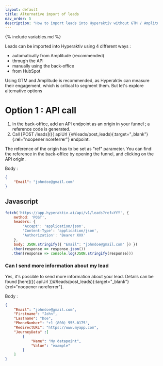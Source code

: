 ```yaml
---
layout: default
title: Alternative import of leads
nav_order: 5
description: "How to import leads into Hyperaktiv without GTM / Amplitude"
---
```

{% include variables.md %}

Leads can be imported into Hyperaktiv using 4 different ways :
- automatically from Amplitude (recommended)
- through the API
- manually using the back-office
- from HubSpot

Using GTM and Amplitude is recommended, as Hyperaktiv can measure their engagement, which is critical to segment them.
But let's explore alternative options

# Option 1 : API call

1. In the back-office, add an API endpoint as an origin in your funnel ; a reference code is generated.
2. Call [POST /leads]({{ apiUrl }}#/leads/post_leads){:target="_blank"}{:rel="noopener noreferrer"} endpoint.

The reference of the origin has to be set as "ref" parameter. You can find the reference in the back-office by opening the funnel, and clicking on the API origin.

Body :
```json
{
    "Email": "johndoe@gmail.com"
}
```

## Javascript

```js
fetch('https://app.hyperaktiv.ai/api/v1/leads?ref=YYY', {
    method: 'POST',
    headers: {
        'Accept': 'application/json',
        'Content-Type': 'application/json',
        'Authorization': 'Bearer XXX'
    },
    body: JSON.stringify({ "Email": "johndoe@gmail.com" }) })
   .then(response => response.json())
   .then(response => console.log(JSON.stringify(response)))
```

### Can I send more information about my lead 

Yes, it's possible to send more information about your lead. Details can be found [here]({{ apiUrl }}#/leads/post_leads){:target="_blank"}{:rel="noopener noreferrer"}.

Body :
```json
{
    "Email": "johndoe@gmail.com",
    "Firstname": "John",
    "Lastname": "Doe",
    "PhoneNumber": "+1 (800) 555‑0175",
    "RedirectURL": "https://www.myapp.com",
    "JourneyData" :[
        {
            "Name": "My datapoint",
            "Value": "example"
        }
    ]
}
```
